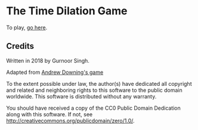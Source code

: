 The Time Dilation Game
====================

To play, [go here](https://sgurnoor.github.io/timedilationgame).

Credits
-------

Written in 2018 by Gurnoor Singh. 

Adapted from [Andrew Downing's game](https://ad510.github.io/time-dilation-game)

To the extent possible under law, the author(s) have dedicated all copyright and related and neighboring rights to this software to the public domain worldwide. This software is distributed without any warranty.

You should have received a copy of the CC0 Public Domain Dedication along with this software. If not, see <http://creativecommons.org/publicdomain/zero/1.0/>.